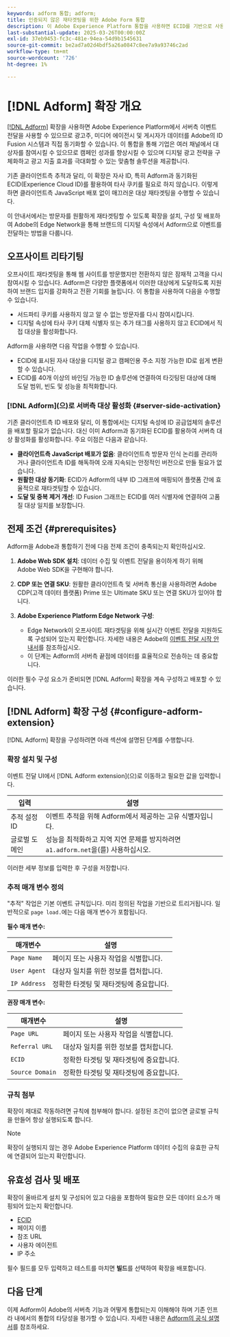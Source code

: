 ```yaml
---
keywords: adform 통합; adform;
title: 인증되지 않은 재타겟팅을 위한 Adobe Form 통합
description: 이 Adobe Experience Platform 통합을 사용하면 ECID를 기반으로 사용자를 재타겟팅할 수 있습니다.
last-substantial-update: 2025-03-26T00:00:00Z
exl-id: 37eb9453-fc3c-481e-94ea-54d9b1545631
source-git-commit: be2ad7a02d4bdf5a26a0847c8ee7a9a93746c2ad
workflow-type: tm+mt
source-wordcount: '726'
ht-degree: 1%

---
```


# [!DNL Adform] 확장 개요

[[!DNL Adform]](https://www.adformhelp.com/hc/en-us/articles/29635608709137-Use-the-Adform-S2S-Site-Tracking-Extension-With-Adobe-Experience-Cloud) 확장을 사용하면 Adobe Experience Platform에서 서버측 이벤트 전달을 사용할 수 있으므로 광고주, 미디어 에이전시 및 게시자가 데이터를 Adobe의 ID Fusion 시스템과 직접 동기화할 수 있습니다. 이 통합을 통해 기업은 여러 채널에서 대상자를 참여시킬 수 있으므로 캠페인 성과를 향상시킬 수 있으며 디지털 광고 전략을 구체화하고 광고 지출 효과를 극대화할 수 있는 맞춤형 솔루션을 제공합니다.

기존 클라이언트측 추적과 달리, 이 확장은 자사 ID, 특히 Adform과 동기화된 ECID(Experience Cloud ID)를 활용하여 타사 쿠키를 필요로 하지 않습니다. 이렇게 하면 클라이언트측 JavaScript 배포 없이 매끄러운 대상 재타겟팅을 수행할 수 있습니다.

이 안내서에서는 방문자를 원활하게 재타겟팅할 수 있도록 확장을 설치, 구성 및 배포하여 Adobe의 Edge Network을 통해 브랜드의 디지털 속성에서 Adform으로 이벤트를 전달하는 방법을 다룹니다.

## 오프사이트 리타기팅

오프사이트 재타겟팅을 통해 웹 사이트를 방문했지만 전환하지 않은 잠재적 고객을 다시 참여시킬 수 있습니다. Adform은 다양한 플랫폼에서 이러한 대상에게 도달하도록 지원하여 브랜드 입지를 강화하고 전환 기회를 늘립니다. 이 통합을 사용하여 다음을 수행할 수 있습니다.

* 서드파티 쿠키를 사용하지 않고 알 수 없는 방문자를 다시 참여시킵니다.
* 디지털 속성에 타사 쿠키 대체 식별자 또는 추가 태그를 사용하지 않고 ECID에서 직접 대상을 활성화합니다.

Adform을 사용하면 다음 작업을 수행할 수 있습니다.

* ECID에 표시된 자사 대상을 디지털 광고 캠페인용 주소 지정 가능한 ID로 쉽게 변환할 수 있습니다.
* ECID를 40개 이상의 바인딩 가능한 ID 솔루션에 연결하여 타깃팅된 대상에 대해 도달 범위, 빈도 및 성능을 최적화합니다.

### [!DNL Adform]&#x200B;(으)로 서버측 대상 활성화 {#server-side-activation}

기존 클라이언트측 ID 배포와 달리, 이 통합에서는 디지털 속성에 ID 공급업체의 솔루션을 배포할 필요가 없습니다. 대신 이미 Adform과 동기화된 ECID를 활용하여 서버측 대상 활성화를 활성화합니다. 주요 이점은 다음과 같습니다.

* **클라이언트측 JavaScript 배포가 없음**: 클라이언트측 방문자 인식 논리를 관리하거나 클라이언트측 ID를 해독하여 오래 지속되는 안정적인 버전으로 만들 필요가 없습니다.
* **원활한 대상 동기화**: ECID가 Adform의 내부 ID 그래프에 매핑되어 플랫폼 간에 효율적으로 재타겟팅할 수 있습니다.
* **도달 및 중복 제거 개선**: ID Fusion 그래프는 ECID를 여러 식별자에 연결하여 고품질 대상 일치를 보장합니다.

## 전제 조건 {#prerequisites}

Adform을 Adobe과 통합하기 전에 다음 전제 조건이 충족되는지 확인하십시오.

1. **Adobe Web SDK 설치**: 데이터 수집 및 이벤트 전달을 용이하게 하기 위해 Adobe Web SDK을 구현해야 합니다.

2. **CDP 또는 연결 SKU**: 원활한 클라이언트측 및 서버측 통신을 사용하려면 Adobe CDP(고객 데이터 플랫폼) Prime 또는 Ultimate SKU 또는 연결 SKU가 있어야 합니다.

3. **Adobe Experience Platform Edge Network 구성**:
   * Edge Network이 오프사이트 재타겟팅을 위해 실시간 이벤트 전달을 지원하도록 구성되어 있는지 확인합니다. 자세한 내용은 Adobe의 [이벤트 전달 시작 안내서](https://experienceleague.adobe.com/ko/docs/experience-platform/tags/event-forwarding/getting-started)를 참조하십시오.
   * 이 단계는 Adform의 서버측 끝점에 데이터를 효율적으로 전송하는 데 중요합니다.

이러한 필수 구성 요소가 준비되면 [!DNL Adform] 확장을 계속 구성하고 배포할 수 있습니다.

## [!DNL Adform] 확장 구성 {#configure-adform-extension}

[!DNL Adform] 확장을 구성하려면 아래 섹션에 설명된 단계를 수행합니다.

### 확장 설치 및 구성

이벤트 전달 UI에서 [!DNL Adform extension]&#x200B;(으)로 이동하고 필요한 값을 입력합니다.

| 입력 | 설명 |
| --- | --- |
| 추적 설정 ID | 이벤트 추적을 위해 Adform에서 제공하는 고유 식별자입니다. |
| 글로벌 도메인 | 성능을 최적화하고 지역 지연 문제를 방지하려면 `a1.adform.net`을(를) 사용하십시오. |

이러한 세부 정보를 입력한 후 구성을 저장합니다.

<!-- ![Installing and configuring the Adform extension in Adobe Experience Platorm]() -->

### 추적 매개 변수 정의

&quot;추적&quot; 작업은 기본 이벤트 규칙입니다. 미리 정의된 작업을 기반으로 트리거됩니다. 일반적으로 `page load.`에는 다음 매개 변수가 포함됩니다.

**필수 매개 변수:**

| 매개변수 | 설명 |
| --- | --- |
| `Page Name` | 페이지 또는 사용자 작업을 식별합니다. |
| `User Agent` | 대상자 일치를 위한 정보를 캡처합니다. |
| `IP Address` | 정확한 타겟팅 및 재타겟팅에 중요합니다. |

**권장 매개 변수:**

| 매개변수 | 설명 |
| --- | --- |
| `Page URL` | 페이지 또는 사용자 작업을 식별합니다. |
| `Referral URL` | 대상자 일치를 위한 정보를 캡처합니다. |
| `ECID` | 정확한 타겟팅 및 재타겟팅에 중요합니다. |
| `Source Domain` | 정확한 타겟팅 및 재타겟팅에 중요합니다. |

<!-- ![Tracking parameters for Adform]() -->

### 규칙 첨부

확장이 제대로 작동하려면 규칙에 첨부해야 합니다. 설정된 조건이 없으면 글로벌 규칙을 만들어 항상 실행되도록 합니다.

>[!NOTE]
>
>확장이 실행되지 않는 경우 Adobe Experience Platform 데이터 수집의 유효한 규칙에 연결되어 있는지 확인합니다.

<!-- ![Attach a rule to the Adform extension]() -->

## 유효성 검사 및 배포

확장이 올바르게 설치 및 구성되어 있고 다음을 포함하여 필요한 모든 데이터 요소가 매핑되어 있는지 확인합니다.

* [ECID](/help/identity-service/features/ecid.md)
* 페이지 이름
* 참조 URL
* 사용자 에이전트
* IP 주소

필수 필드를 모두 입력하고 테스트를 마치면 **빌드**&#x200B;를 선택하여 확장을 배포합니다.

## 다음 단계

이제 Adform이 Adobe의 서버측 기능과 어떻게 통합되는지 이해해야 하며 기존 인프라 내에서의 통합의 타당성을 평가할 수 있습니다. 자세한 내용은 [Adform의 공식 설명서](https://www.adformhelp.com/hc/en-us/articles/29635608709137-Use-the-Adform-S2S-Site-Tracking-Extension-With-Adobe-Experience-Cloud)를 참조하세요.
